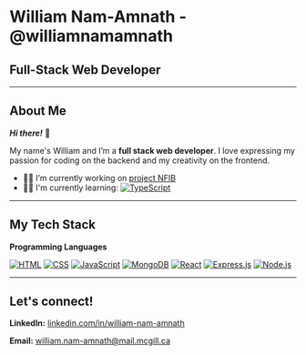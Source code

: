 # William Nam-Amnath - @williamnamamnath

## Full-Stack Web Developer 


--------

## About Me



***Hi there!*** 👋 


My name's William and I’m a **full stack web developer**. I love expressing my passion for coding on the backend and my creativity on the frontend. 

- 👷‍♂️ I’m currently working on [project NFIB](https://github.com/williamnamamnath/project-nfib)
- 👨‍💻 I'm currently learning: <a href="#"><img alt="TypeScript" src="https://img.shields.io/badge/TypeScript-007ACC.svg?logo=typescript&logoColor=white"></a>



------------

## My Tech Stack

**Programming Languages**

<a href="#"><img alt="HTML" src="https://img.shields.io/badge/HTML-E34F26.svg?logo=html5&logoColor=white"></a>
<a href="#"><img alt="CSS" src="https://img.shields.io/badge/CSS-1572B6.svg?logo=css3&logoColor=white"></a>
<a href="#"><img alt="JavaScript" src="https://img.shields.io/badge/JavaScript-F7DF1E.svg?logo=javascript&logoColor=black"></a>
<a href="#"><img alt="MongoDB" src ="https://img.shields.io/badge/MongoDB-4ea94b.svg?logo=mongodb&logoColor=white"></a>
<a href="#"><img alt="React" src="https://img.shields.io/badge/React-20232a.svg?logo=react&logoColor=%2361DAFB"></a>
<a href="#"><img alt="Express.js" src="https://img.shields.io/badge/Express.js-404d59.svg?logo=express&logoColor=white"></a>
<a href="#"><img alt="Node.js" src="https://img.shields.io/badge/Node.js-43853D.svg?logo=node.js&logoColor=white"></a>

------------

## Let's connect!

 

**LinkedIn:** [linkedin.com/in/william-nam-amnath](linkedin.com/in/william-nam-amnath) 

**Email:** william.nam-amnath@mail.mcgill.ca
